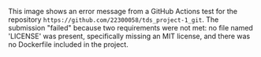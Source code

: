 This image shows an error message from a GitHub Actions test for the repository `https://github.com/22300058/tds_project-1_git`. The submission "failed" because two requirements were not met: no file named 'LICENSE' was present, specifically missing an MIT license, and there was no Dockerfile included in the project.
